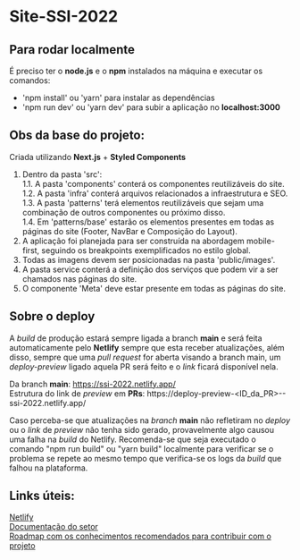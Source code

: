 # Site-SSI-2022

## Para rodar localmente

É preciso ter o **node.js** e o **npm** instalados na máquina e executar os comandos:

* 'npm install' ou 'yarn' para instalar as dependências
* 'npm run dev' ou 'yarn dev' para subir a aplicação no **localhost:3000**

## Obs da base do projeto:

Criada utilizando **Next.js** + **Styled Components**

1. Dentro da pasta 'src':  <br />
  1.1. A pasta 'components' conterá os componentes reutilizáveis do site.  <br />
  1.2. A pasta 'infra' conterá arquivos relacionados a infraestrutura e SEO.  <br />
  1.3. A pasta 'patterns' terá elementos reutilizáveis que sejam uma combinação de outros componentes ou próximo disso.  <br />
  1.4. Em 'patterns/base' estarão os elementos presentes em todas as páginas do site (Footer, NavBar e Composição do Layout).  <br />  
2. A aplicação foi planejada para ser construída na abordagem mobile-first, seguindo os breakpoints exemplificados no estilo global. 
3. Todas as imagens devem ser posicionadas na pasta 'public/images'. 
4. A pasta service conterá a definição dos serviços que podem vir a ser chamados nas páginas do site. 
5. O componente 'Meta' deve estar presente em todas as páginas do site. 

## Sobre o deploy

A *build* de produção estará sempre ligada a branch **main** e será feita automaticamente pelo **Netlify** sempre que esta receber atualizações, além disso, sempre que uma *pull request* for aberta visando a branch main, um *deploy-preview* ligado aquela PR será feito e o *link* ficará disponível nela. 

Da branch **main**: https://ssi-2022.netlify.app/ <br />
Estrutura do link de *preview* em **PRs**: https://deploy-preview-<ID_da_PR>--ssi-2022.netlify.app/

Caso perceba-se que atualizações na *branch* **main** não refletiram no *deploy* ou o *link* de *preview* não tenha sido gerado, provavelmente algo causou uma falha na *build* do Netlify. Recomenda-se que seja executado o comando "npm run build" ou "yarn build" localmente para verificar se o problema se repete ao mesmo tempo que verifica-se os logs da *build* que falhou na plataforma. 

## Links úteis:
[Netlify](https://www.netlify.com/) <br /> 
[Documentação do setor](https://docs.google.com/document/d/1SXZ-I_MBSsFQtib4uPdPxwx_aNzyl1eKyDnmX0w9NGM/edit?usp=sharing) <br /> 
[Roadmap com os conhecimentos recomendados para contribuir com o projeto](https://docs.google.com/document/d/17O9_e9qij5y_2CURPS6QANTCTkd8YGS_RqMdUsHiHKM/edit?usp=sharing)


